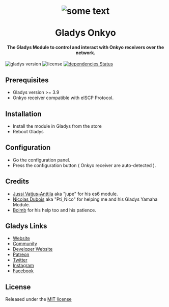 <h1 align="center">
<br>
<img src="https://upload.wikimedia.org/wikipedia/commons/thumb/5/56/Onkyo_logo.svg/320px-Onkyo_logo.svg.png" alt="some text">
<br><br>
Gladys Onkyo</h1>

<h4 align="center">The Gladys Module to control and interact with Onkyo receivers over the network.</h4>

![gladys version](https://badgen.net/badge/Gladys/%3E=%203.9/purple)
![license](https://badgen.net/github/license/vonox/gladys-onkyo)
[![dependencies Status](https://badgen.net/david/dep/VonOx/gladys-onkyo)](https://david-dm.org/VonOx/gladys-onkyo)

## Prerequisites

* Gladys version >= 3.9
* Onkyo receiver compatible with eISCP Protocol.

## Installation

* Install the module in Gladys from the store
* Reboot Gladys

## Configuration

* Go the configuration panel.
* Press the configuration button ( Onkyo receiver are auto-detected ).

## Credits

* [Jussi Vatjus-Anttila](https://github.com/jupe) aka "jupe" for his es6 module.
* [Nicolas Dubois](https://github.com/NicolasD-62) aka "Pti_Nico" for helping me and his Gladys Yamaha Module.
* [Boimb](https://github.com/boimb) for his help too and his patience.

## Gladys Links

*  [Website](https://gladysproject.com)
*  [Community](https://community.gladysproject.com/)
*  [Developer Website](https://developer.gladysproject.com)
*  [Patreon](https://www.patreon.com/gladysproject/overview)
*  [Twitter](https://twitter.com/gladysproject)
*  [Instagram](https://www.instagram.com/gladysproject/)
*  [Facebook](https://www.facebook.com/gladysproject)

## License

Released under the [MIT license](https://github.com/VonOx/gladys-onkyo/blob/master/LICENSE)
